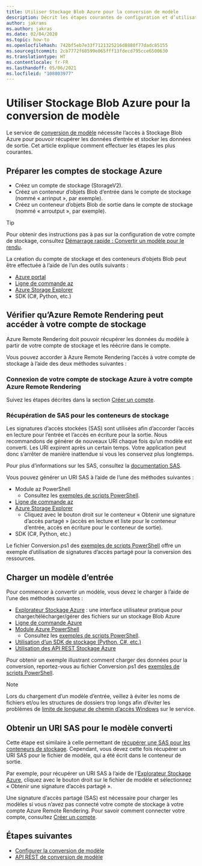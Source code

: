 ```yaml
---
title: Utiliser Stockage Blob Azure pour la conversion de modèle
description: Décrit les étapes courantes de configuration et d’utilisation du stockage Blob pour la conversion de modèle.
author: jakrams
ms.author: jakras
ms.date: 02/04/2020
ms.topic: how-to
ms.openlocfilehash: 742bf5eb7e33f7121325216d8880f77dadc85155
ms.sourcegitcommit: 2cb7772f60599e065fff13fdecd795cce6500630
ms.translationtype: HT
ms.contentlocale: fr-FR
ms.lasthandoff: 05/06/2021
ms.locfileid: "108803977"
---
```

# <a name="use-azure-blob-storage-for-model-conversion"></a>Utiliser Stockage Blob Azure pour la conversion de modèle

Le service de [conversion de modèle](model-conversion.md) nécessite l’accès à Stockage Blob Azure pour pouvoir récupérer les données d’entrée et stocker les données de sortie. Cet article explique comment effectuer les étapes les plus courantes.

## <a name="prepare-azure-storage-accounts"></a>Préparer les comptes de stockage Azure

- Créez un compte de stockage (StorageV2).
- Créez un conteneur d’objets Blob d’entrée dans le compte de stockage (nommé « arrinput », par exemple).
- Créez un conteneur d’objets Blob de sortie dans le compte de stockage (nommé « arroutput », par exemple).

> [!TIP]
> Pour obtenir des instructions pas à pas sur la configuration de votre compte de stockage, consultez [Démarrage rapide : Convertir un modèle pour le rendu](../../quickstarts/convert-model.md).

La création du compte de stockage et des conteneurs d’objets Blob peut être effectuée à l’aide de l’un des outils suivants :

- [Azure portal](https://portal.azure.com)
- [Ligne de commande az](/cli/azure/install-azure-cli)
- [Azure Storage Explorer](https://azure.microsoft.com/features/storage-explorer/)
- SDK (C#, Python, etc.)

## <a name="ensure-azure-remote-rendering-can-access-your-storage-account"></a>Vérifier qu’Azure Remote Rendering peut accéder à votre compte de stockage

Azure Remote Rendering doit pouvoir récupérer les données du modèle à partir de votre compte de stockage et les réécrire dans le compte.

Vous pouvez accorder à Azure Remote Rendering l’accès à votre compte de stockage à l’aide des deux méthodes suivantes :

### <a name="connect-your-azure-storage-account-with-your-azure-remote-rendering-account"></a>Connexion de votre compte de stockage Azure à votre compte Azure Remote Rendering

Suivez les étapes décrites dans la section [Créer un compte](../create-an-account.md#link-storage-accounts).

### <a name="retrieve-sas-for-the-storage-containers"></a>Récupération de SAS pour les conteneurs de stockage

Les signatures d’accès stockées (SAS) sont utilisées afin d’accorder l’accès en lecture pour l’entrée et l’accès en écriture pour la sortie. Nous recommandons de générer de nouveaux URI chaque fois qu’un modèle est converti. Les URI expirent après un certain temps. Votre application peut donc s’arrêter de manière inattendue si vous les conservez plus longtemps.

Pour plus d’informations sur les SAS, consultez la [documentation SAS](../../../storage/common/storage-sas-overview.md).

Vous pouvez générer un URI SAS à l’aide de l’une des méthodes suivantes :

- Module az PowerShell
  - Consultez les [exemples de scripts PowerShell](../../samples/powershell-example-scripts.md).
- [Ligne de commande az](/cli/azure/install-azure-cli)
- [Azure Storage Explorer](https://azure.microsoft.com/features/storage-explorer/)
  - Cliquez avec le bouton droit sur le conteneur « Obtenir une signature d’accès partagé » (accès en lecture et liste pour le conteneur d’entrée, accès en écriture pour le conteneur de sortie).
- SDK (C#, Python, etc.)

Le fichier Conversion.ps1 des [exemples de scripts PowerShell](../../samples/powershell-example-scripts.md#script-conversionps1) offre un exemple d’utilisation de signatures d’accès partagé pour la conversion des ressources.

## <a name="upload-an-input-model"></a>Charger un modèle d’entrée

Pour commencer à convertir un modèle, vous devez le charger à l’aide de l’une des méthodes suivantes :

- [Explorateur Stockage Azure](https://azure.microsoft.com/features/storage-explorer/) : une interface utilisateur pratique pour charger/télécharger/gérer des fichiers sur un stockage Blob Azure
- [Ligne de commande Azure](../../../storage/blobs/storage-quickstart-blobs-cli.md)
- [Module Azure PowerShell](/powershell/azure/install-az-ps)
  - Consultez les [exemples de scripts PowerShell](../../samples/powershell-example-scripts.md).
- [Utilisation d’un SDK de stockage (Python, C#, etc.)](../../../storage/index.yml)
- [Utilisation des API REST Stockage Azure](/rest/api/storageservices/blob-service-rest-api)

Pour obtenir un exemple illustrant comment charger des données pour la conversion, reportez-vous au fichier Conversion.ps1 des [exemples de scripts PowerShell](../../samples/powershell-example-scripts.md#script-conversionps1).

> [!Note]
> Lors du chargement d’un modèle d’entrée, veillez à éviter les noms de fichiers et/ou les structures de dossiers trop longs afin d’éviter les problèmes de [limite de longueur de chemin d’accès Windows](/windows/win32/fileio/maximum-file-path-limitation) sur le service. 

## <a name="get-a-sas-uri-for-the-converted-model"></a>Obtenir un URI SAS pour le modèle converti

Cette étape est similaire à celle permettant de [récupérer une SAS pour les conteneurs de stockage](#retrieve-sas-for-the-storage-containers). Cependant, vous devez cette fois récupérer un URI SAS pour le fichier de modèle, qui a été écrit dans le conteneur de sortie.

Par exemple, pour récupérer un URI SAS à l’aide de l’[Explorateur Stockage Azure](https://azure.microsoft.com/features/storage-explorer/), cliquez avec le bouton droit sur le fichier de modèle et sélectionnez « Obtenir une signature d’accès partagé ».

Une signature d’accès partagé (SAS) est nécessaire pour charger les modèles si vous n’avez pas connecté votre compte de stockage à votre compte Azure Remote Rendering. Pour savoir comment connecter votre compte, consultez [Créer un compte](../create-an-account.md#link-storage-accounts).

## <a name="next-steps"></a>Étapes suivantes

- [Configurer la conversion de modèle](configure-model-conversion.md)
- [API REST de conversion de modèle](conversion-rest-api.md)

